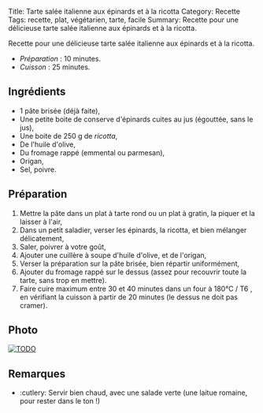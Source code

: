 Title: Tarte salée italienne aux épinards et à la ricotta
Category: Recette
Tags: recette, plat, végétarien, tarte, facile
Summary: Recette pour une délicieuse tarte salée italienne aux épinards et à la ricotta.

Recette pour une délicieuse tarte salée italienne aux épinards et à la ricotta.

- *Préparation* : 10 minutes.
- *Cuisson* : 25 minutes.

## Ingrédients
- 1 pâte brisée (déjà faite),
- Une petite boite de conserve d'épinards cuites au jus (égouttée, sans le jus),
- Une boite de 250 g de *ricotta*,
- De l'huile d'olive,
- Du fromage rappé (emmental ou parmesan),
- Origan,
- Sel, poivre.

## Préparation
1. Mettre la pâte dans un plat à tarte rond ou un plat à gratin, la piquer et la laisser à l'air,
2. Dans un petit saladier, verser les épinards, la ricotta, et bien mélanger délicatement,
3. Saler, poivrer à votre goût,
4. Ajouter une cuillère à soupe d'huile d'olive, et de l'origan,
5. Verser la préparation sur la pâte brisée, bien répartir uniformément,
6. Ajouter du fromage rappé sur le dessus (assez pour recouvrir toute la tarte, sans trop en mettre).
7. Faire cuire maximum entre 30 et 40 minutes dans un four à 180°C / T6 <i class="fa fa-thermometer-full" aria-hidden="true"></i>, en vérifiant la cuisson à partir de 20 minutes (le dessus ne doit pas cramer).

## Photo
[![TODO]({filename}images/blank.png)](#)

## Remarques
- :cutlery: Servir bien chaud, avec une salade verte (une laitue romaine, pour rester dans le ton !)
